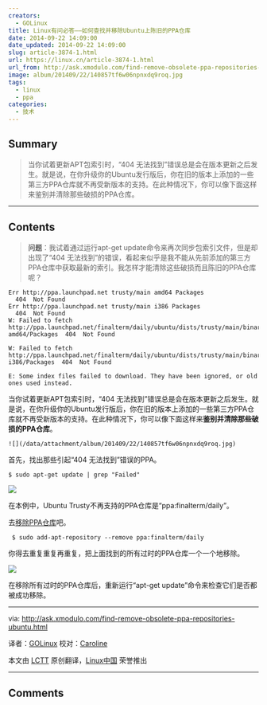 ```yaml
---
creators:
  - GOLinux
title: Linux有问必答——如何查找并移除Ubuntu上陈旧的PPA仓库
date: 2014-09-22 14:09:00
date_updated: 2014-09-22 14:09:00
slug: article-3874-1.html
url: https://linux.cn/article-3874-1.html
url_from: http://ask.xmodulo.com/find-remove-obsolete-ppa-repositories-ubuntu.html
image: album/201409/22/140857tf6w06npnxdq9roq.jpg
tags:
  - linux
  - ppa
categories:
  - 技术
---
```


## Summary

> 当你试着更新APT包索引时，“404 无法找到”错误总是会在版本更新之后发生。就是说，在你升级你的Ubuntu发行版后，你在旧的版本上添加的一些第三方PPA仓库就不再受新版本的支持。在此种情况下，你可以像下面这样来鉴别并清除那些破损的PPA仓库。

***

<!-- more -->

## Contents

> 
> **问题**：我试着通过运行apt-get update命令来再次同步包索引文件，但是却出现了“404 无法找到”的错误，看起来似乎是我不能从先前添加的第三方PPA仓库中获取最新的索引。我怎样才能清除这些破损而且陈旧的PPA仓库呢？
> 
> 
> 

```shell
Err http://ppa.launchpad.net trusty/main amd64 Packages
  404  Not Found
Err http://ppa.launchpad.net trusty/main i386 Packages
  404  Not Found
W: Failed to fetch http://ppa.launchpad.net/finalterm/daily/ubuntu/dists/trusty/main/binary-amd64/Packages  404  Not Found

W: Failed to fetch http://ppa.launchpad.net/finalterm/daily/ubuntu/dists/trusty/main/binary-i386/Packages  404  Not Found

E: Some index files failed to download. They have been ignored, or old ones used instead.
```

当你试着更新APT包索引时，“404 无法找到”错误总是会在版本更新之后发生。就是说，在你升级你的Ubuntu发行版后，你在旧的版本上添加的一些第三方PPA仓库就不再受新版本的支持。在此种情况下，你可以像下面这样来**鉴别并清除那些破损的PPA仓库**。

`![](/data/attachment/album/201409/22/140857tf6w06npnxdq9roq.jpg)`

首先，找出那些引起“404 无法找到”错误的PPA。

```shell
$ sudo apt-get update | grep "Failed" 
```

[![](https://camo.githubusercontent.com/062685ee6e143e3e0e120f233a586ea32ff0db03/68747470733a2f2f6661726d362e737461746963666c69636b722e636f6d2f353538302f31343937323335343933385f306531653166336462365f7a2e6a7067)](https://camo.githubusercontent.com/062685ee6e143e3e0e120f233a586ea32ff0db03/68747470733a2f2f6661726d362e737461746963666c69636b722e636f6d2f353538302f31343937323335343933385f306531653166336462365f7a2e6a7067)

在本例中，Ubuntu Trusty不再支持的PPA仓库是“ppa:finalterm/daily”。

去[移除PPA仓库](http://ask.xmodulo.com/how-to-remove-ppa-repository-from-command-line-on-ubuntu.html)吧。

```shell
 $ sudo add-apt-repository --remove ppa:finalterm/daily 
```

你得去重复重复再重复，把上面找到的所有过时的PPA仓库一个一个地移除。

[![](https://camo.githubusercontent.com/ec9a4b3cf35d2adbf6e9f3c268b8d203cc9b5c3c/68747470733a2f2f6661726d342e737461746963666c69636b722e636f6d2f333834342f31353135383534313634325f316663386639326337375f7a2e6a7067)](https://camo.githubusercontent.com/ec9a4b3cf35d2adbf6e9f3c268b8d203cc9b5c3c/68747470733a2f2f6661726d342e737461746963666c69636b722e636f6d2f333834342f31353135383534313634325f316663386639326337375f7a2e6a7067)

在移除所有过时的PPA仓库后，重新运行“apt-get update”命令来检查它们是否都被成功移除。

---

via: <http://ask.xmodulo.com/find-remove-obsolete-ppa-repositories-ubuntu.html>

译者：[GOLinux](https://github.com/GOLinux) 校对：[Caroline](https://github.com/carolinewuyan)

本文由 [LCTT](https://github.com/LCTT/TranslateProject) 原创翻译，[Linux中国](https://linux.cn/) 荣誉推出

***

## Comments
